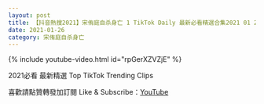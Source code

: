 ```yaml
---
layout: post
title: 【抖音熱搜2021】宋侑庭自杀身亡 1 TikTok Daily 最新必看精選合集2021 01 26
date: 2021-01-26
category: 宋侑庭自杀身亡
---
```


{% include youtube-video.html id="rpGerXZVZjE" %}

2021必看 最新精選 Top TikTok Trending Clips

喜歡請點贊轉發加訂閱 Like & Subscribe：[YouTube](https://www.youtube.com/channel/UCAoR7VcanIPd04uEq_GIylA/videos)

